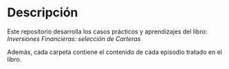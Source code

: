 # Descripción
Este repositorio desarrolla los casos prácticos y aprendizajes del libro: *Inversiones Financieras: selección de Carteras*

Además, cada carpeta contiene el contenido de cada episodio tratado en el libro.